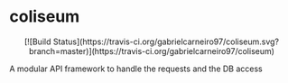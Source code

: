 # coliseum

<div align="center">
  [![Build Status](https://travis-ci.org/gabrielcarneiro97/coliseum.svg?branch=master)](https://travis-ci.org/gabrielcarneiro97/coliseum)
</div>

A modular API framework to handle the requests and the DB access